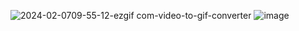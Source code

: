 ![2024-02-0709-55-12-ezgif com-video-to-gif-converter](https://github.com/dannyjp98/Infotainment/assets/38790262/c85810f8-5cfb-48df-abbc-1823d982c9fb)
![image](https://github.com/dannyjp98/Infotainment/assets/38790262/64066b24-6d5a-47ea-a1ac-791b540f9159)
